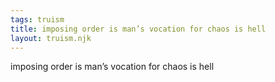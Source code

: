 ```yaml
---
tags: truism
title: imposing order is man’s vocation for chaos is hell
layout: truism.njk
---
```


imposing order is man’s vocation for chaos is hell